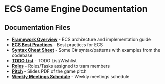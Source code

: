 # ECS Game Engine Documentation

## Documentation Files

- [**Framework Overview**](FrameworkOverview.md) - ECS architecture and implementation guide
- [**ECS Best Practices**](ECSBestPractices.md) - Best practices for ECS
- [**Syntax Cheat Sheet**](SyntaxCheatSheet.md) - Some C# syntax/patterns with examples from the codebase
- [**TODO List**](TodoList.md) - TODO List/Wishlist
- [**Roles**](Roles.md) - Roles/Tasks assigned to team members
- [**Pitch**](Pitch.pdf) - Slides PDF of the game pitch
- [**Weekly Meetings Schedule**](MeetingSchedule.md) - Weekly meetings schedule
